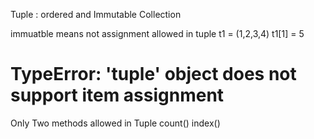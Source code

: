 Tuple : ordered and Immutable Collection

immuatble means not assignment allowed in tuple
t1 = (1,2,3,4)
t1[1] = 5
# TypeError: 'tuple' object does not support item assignment


Only Two methods allowed in Tuple 
count()
index()